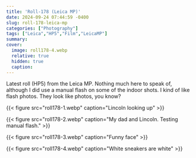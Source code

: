 ```yaml
---
title: 'Roll-178 (Leica MP)'
date: 2024-09-24 07:44:59 -0400
slug: roll-178-leica-mp
categories: ["Photography"]
tags: ["Leica","HP5","Film","LeicaMP"]
summary: 
cover: 
  image: roll178-4.webp
  relative: true
  hidden: true
  caption: 
---
```


Latest roll (HP5) from the Leica MP. Nothing much here to speak of, although I did use a manual flash on some of the indoor shots. I kind of like flash photos. They look like photos, you know?

{{< figure src="roll178-1.webp" caption="Lincoln looking up" >}}

{{< figure src="roll178-2.webp" caption="My dad and Lincoln. Testing manual flash." >}}

{{< figure src="roll178-3.webp" caption="Funny face" >}}

{{< figure src="roll178-4.webp" caption="White sneakers are white" >}}
